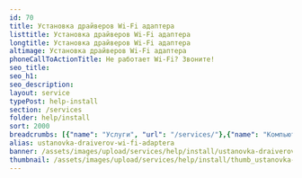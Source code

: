 ```yaml
---
id: 70
title: Установка драйверов Wi-Fi адаптера
listtitle: Установка драйверов Wi-Fi адаптера
longtitle: Установка драйверов Wi-Fi адаптера
altimage: Установка драйверов Wi-Fi адаптера
phoneCallToActionTitle: Не работает Wi-Fi? Звоните!
seo_title: 
seo_h1: 
seo_description: 
layout: service
typePost: help-install
section: /services
folder: help/install
sort: 2000
breadcrumbs: [{"name": "Услуги", "url": "/services/"},{"name": "Компьютерная помощь", "url": "/services/help/"},{"name": "Установка ПО", "url": "/services/help/install/"}]
alias: ustanovka-draiverov-wi-fi-adaptera
banner: /assets/images/upload/services/help/install/ustanovka-draiverov-wi-fi-adaptera.jpg
thumbnail: /assets/images/upload/services/help/install/thumb_ustanovka-draiverov-wi-fi-adaptera.jpg
---
```

